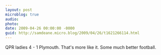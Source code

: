```yaml
---
layout: post
microblog: true
audio: 
photo: 
date: 2009-04-26 00:00:00 -0000
guid: http://samdeane.micro.blog/2009/04/26/t1621266114.html
---
```

QPR ladies 4 - 1 Plymouth. That's more like it. Some much better football.

